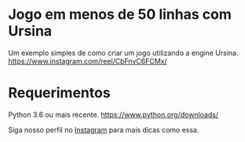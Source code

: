 # Jogo em menos de 50 linhas com Ursina
Um exemplo simples de como criar um jogo utilizando a engine Ursina.
https://www.instagram.com/reel/CbFnvC6FCMx/

# Requerimentos
Python 3.6 ou mais recente. https://www.python.org/downloads/


Siga nosso perfil no [Instagram](https://www.instagram.com/algoritmus_br/) para mais dicas como essa.
